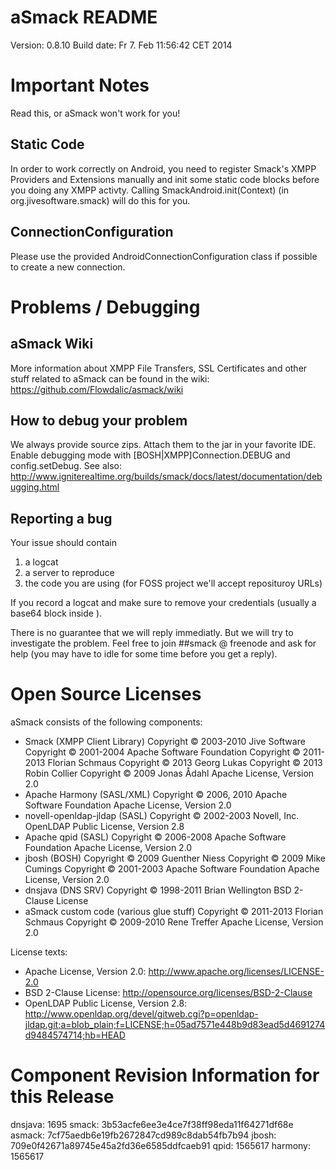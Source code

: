 aSmack README
=============

Version: 0.8.10
Build date: Fr 7. Feb 11:56:42 CET 2014

Important Notes
===============

Read this, or aSmack won't work for you!

Static Code
-----------

In order to work correctly on Android, you need to register Smack's
XMPP Providers and Extensions manually and init some static code
blocks before you doing any XMPP activty. Calling
SmackAndroid.init(Context) (in org.jivesoftware.smack) will do this
for you.

ConnectionConfiguration
-----------------------

Please use the provided AndroidConnectionConfiguration class if
possible to create a new connection.

Problems / Debugging
==============================

aSmack Wiki
-----------

More information about XMPP File Transfers, SSL Certificates and other
stuff related to aSmack can be found in the wiki:
https://github.com/Flowdalic/asmack/wiki

How to debug your problem
-------------------------

We always provide source zips. Attach them to the jar in your favorite
IDE. Enable debugging mode with [BOSH|XMPP]Connection.DEBUG and
config.setDebug. See also:
http://www.igniterealtime.org/builds/smack/docs/latest/documentation/debugging.html

Reporting a bug
---------------

Your issue should contain
1. a logcat
2. a server to reproduce
3. the code you are using (for FOSS project we'll accept reposituroy URLs)

If you record a logcat and make sure to remove your credentials
(usually a base64 block inside <auth></auth>).

There is no guarantee that we will reply immediatly. But we will try
to investigate the problem. Feel free to join ##smack @ freenode and
ask for help (you may have to idle for some time before you get a
reply).

Open Source Licenses
====================

aSmack consists of the following components:

 * Smack (XMPP Client Library)
   Copyright © 2003-2010 Jive Software
   Copyright © 2001-2004 Apache Software Foundation
   Copyright © 2011-2013 Florian Schmaus
   Copyright © 2013 Georg Lukas
   Copyright © 2013 Robin Collier
   Copyright © 2009 Jonas Ådahl
   Apache License, Version 2.0
 * Apache Harmony (SASL/XML)
   Copyright © 2006, 2010 Apache Software Foundation
   Apache License, Version 2.0
 * novell-openldap-jldap (SASL)
   Copyright © 2002-2003 Novell, Inc.
   OpenLDAP Public License, Version 2.8
 * Apache qpid (SASL)
   Copyright © 2006-2008 Apache Software Foundation
   Apache License, Version 2.0
 * jbosh (BOSH)
   Copyright © 2009 Guenther Niess
   Copyright © 2009 Mike Cumings
   Copyright © 2001-2003 Apache Software Foundation
   Apache License, Version 2.0
 * dnsjava (DNS SRV)
   Copyright © 1998-2011 Brian Wellington
   BSD 2-Clause License
 * aSmack custom code (various glue stuff)
   Copyright © 2011-2013 Florian Schmaus
   Copyright © 2009-2010 Rene Treffer
   Apache License, Version 2.0

License texts:
 * Apache License, Version 2.0: http://www.apache.org/licenses/LICENSE-2.0
 * BSD 2-Clause License: http://opensource.org/licenses/BSD-2-Clause
 * OpenLDAP Public License, Version 2.8: http://www.openldap.org/devel/gitweb.cgi?p=openldap-jldap.git;a=blob_plain;f=LICENSE;h=05ad7571e448b9d83ead5d4691274d9484574714;hb=HEAD

Component Revision Information for this Release
===============================================

dnsjava:	1695
smack:		3b53acfe6ee3e4ce7f38ff98eda11f64271df68e
asmack:		7cf75aedb6e19fb2672847cd989c8dab54fb7b94
jbosh:		709e0f42671a89745e45a2fd36e6585ddfcaeb91
qpid:		1565617
harmony:	1565617
